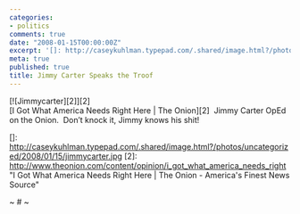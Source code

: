 ```yaml
---
categories:
- politics
comments: true
date: "2008-01-15T00:00:00Z"
excerpt: '[]: http://caseykuhlman.typepad.com/.shared/image.html?/photos/uncategorized/2008/01/15/jimmycarter.jpg'
meta: true
published: true
title: Jimmy Carter Speaks the Troof
---
```


[![Jimmycarter][2]][2]  
[I Got What America Needs Right Here | The Onion][2]  Jimmy Carter OpEd on the Onion.  Don’t knock it, Jimmy knows his shit!

 []: http://caseykuhlman.typepad.com/.shared/image.html?/photos/uncategorized/2008/01/15/jimmycarter.jpg
 [2]: http://www.theonion.com/content/opinion/i_got_what_america_needs_right "I Got What America Needs Right Here | The Onion - America's Finest News Source"



~ # ~